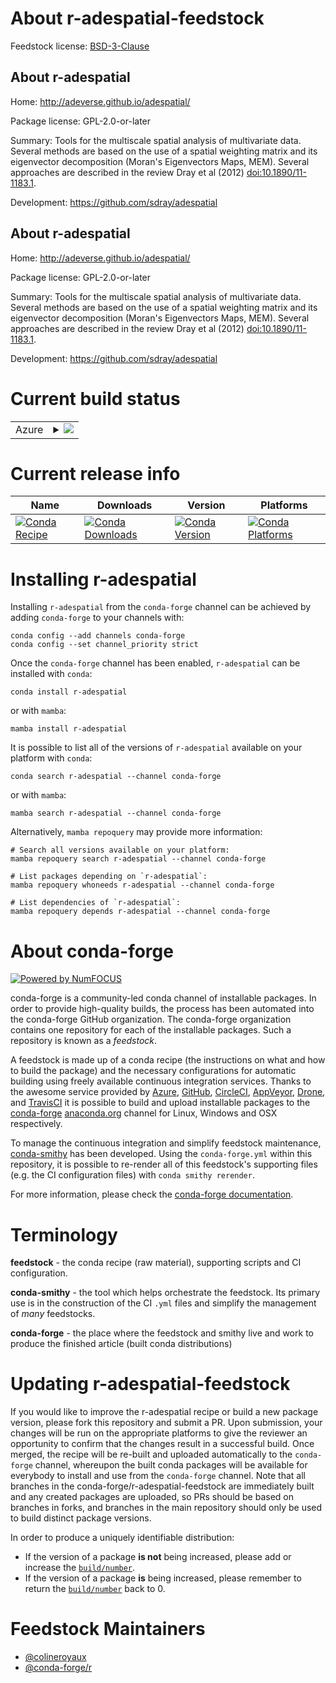About r-adespatial-feedstock
============================

Feedstock license: [BSD-3-Clause](https://github.com/conda-forge/r-adespatial-feedstock/blob/main/LICENSE.txt)


About r-adespatial
------------------

Home: http://adeverse.github.io/adespatial/

Package license: GPL-2.0-or-later

Summary: Tools for the multiscale spatial analysis of multivariate data. Several methods are based on the use of a spatial weighting matrix and its eigenvector decomposition (Moran's Eigenvectors Maps, MEM). Several approaches are described in the review Dray et al (2012) <doi:10.1890/11-1183.1>.

Development: https://github.com/sdray/adespatial

About r-adespatial
------------------

Home: http://adeverse.github.io/adespatial/

Package license: GPL-2.0-or-later

Summary: Tools for the multiscale spatial analysis of multivariate data. Several methods are based on the use of a spatial weighting matrix and its eigenvector decomposition (Moran's Eigenvectors Maps, MEM). Several approaches are described in the review Dray et al (2012) <doi:10.1890/11-1183.1>.

Development: https://github.com/sdray/adespatial

Current build status
====================


<table>
    
  <tr>
    <td>Azure</td>
    <td>
      <details>
        <summary>
          <a href="https://dev.azure.com/conda-forge/feedstock-builds/_build/latest?definitionId=13341&branchName=main">
            <img src="https://dev.azure.com/conda-forge/feedstock-builds/_apis/build/status/r-adespatial-feedstock?branchName=main">
          </a>
        </summary>
        <table>
          <thead><tr><th>Variant</th><th>Status</th></tr></thead>
          <tbody><tr>
              <td>linux_64_r_base4.4</td>
              <td>
                <a href="https://dev.azure.com/conda-forge/feedstock-builds/_build/latest?definitionId=13341&branchName=main">
                  <img src="https://dev.azure.com/conda-forge/feedstock-builds/_apis/build/status/r-adespatial-feedstock?branchName=main&jobName=linux&configuration=linux%20linux_64_r_base4.4" alt="variant">
                </a>
              </td>
            </tr><tr>
              <td>linux_64_r_base4.5</td>
              <td>
                <a href="https://dev.azure.com/conda-forge/feedstock-builds/_build/latest?definitionId=13341&branchName=main">
                  <img src="https://dev.azure.com/conda-forge/feedstock-builds/_apis/build/status/r-adespatial-feedstock?branchName=main&jobName=linux&configuration=linux%20linux_64_r_base4.5" alt="variant">
                </a>
              </td>
            </tr><tr>
              <td>osx_64_r_base4.4</td>
              <td>
                <a href="https://dev.azure.com/conda-forge/feedstock-builds/_build/latest?definitionId=13341&branchName=main">
                  <img src="https://dev.azure.com/conda-forge/feedstock-builds/_apis/build/status/r-adespatial-feedstock?branchName=main&jobName=osx&configuration=osx%20osx_64_r_base4.4" alt="variant">
                </a>
              </td>
            </tr><tr>
              <td>osx_64_r_base4.5</td>
              <td>
                <a href="https://dev.azure.com/conda-forge/feedstock-builds/_build/latest?definitionId=13341&branchName=main">
                  <img src="https://dev.azure.com/conda-forge/feedstock-builds/_apis/build/status/r-adespatial-feedstock?branchName=main&jobName=osx&configuration=osx%20osx_64_r_base4.5" alt="variant">
                </a>
              </td>
            </tr><tr>
              <td>win_64_r_base4.4</td>
              <td>
                <a href="https://dev.azure.com/conda-forge/feedstock-builds/_build/latest?definitionId=13341&branchName=main">
                  <img src="https://dev.azure.com/conda-forge/feedstock-builds/_apis/build/status/r-adespatial-feedstock?branchName=main&jobName=win&configuration=win%20win_64_r_base4.4" alt="variant">
                </a>
              </td>
            </tr><tr>
              <td>win_64_r_base4.5</td>
              <td>
                <a href="https://dev.azure.com/conda-forge/feedstock-builds/_build/latest?definitionId=13341&branchName=main">
                  <img src="https://dev.azure.com/conda-forge/feedstock-builds/_apis/build/status/r-adespatial-feedstock?branchName=main&jobName=win&configuration=win%20win_64_r_base4.5" alt="variant">
                </a>
              </td>
            </tr>
          </tbody>
        </table>
      </details>
    </td>
  </tr>
</table>

Current release info
====================

| Name | Downloads | Version | Platforms |
| --- | --- | --- | --- |
| [![Conda Recipe](https://img.shields.io/badge/recipe-r--adespatial-green.svg)](https://anaconda.org/conda-forge/r-adespatial) | [![Conda Downloads](https://img.shields.io/conda/dn/conda-forge/r-adespatial.svg)](https://anaconda.org/conda-forge/r-adespatial) | [![Conda Version](https://img.shields.io/conda/vn/conda-forge/r-adespatial.svg)](https://anaconda.org/conda-forge/r-adespatial) | [![Conda Platforms](https://img.shields.io/conda/pn/conda-forge/r-adespatial.svg)](https://anaconda.org/conda-forge/r-adespatial) |

Installing r-adespatial
=======================

Installing `r-adespatial` from the `conda-forge` channel can be achieved by adding `conda-forge` to your channels with:

```
conda config --add channels conda-forge
conda config --set channel_priority strict
```

Once the `conda-forge` channel has been enabled, `r-adespatial` can be installed with `conda`:

```
conda install r-adespatial
```

or with `mamba`:

```
mamba install r-adespatial
```

It is possible to list all of the versions of `r-adespatial` available on your platform with `conda`:

```
conda search r-adespatial --channel conda-forge
```

or with `mamba`:

```
mamba search r-adespatial --channel conda-forge
```

Alternatively, `mamba repoquery` may provide more information:

```
# Search all versions available on your platform:
mamba repoquery search r-adespatial --channel conda-forge

# List packages depending on `r-adespatial`:
mamba repoquery whoneeds r-adespatial --channel conda-forge

# List dependencies of `r-adespatial`:
mamba repoquery depends r-adespatial --channel conda-forge
```


About conda-forge
=================

[![Powered by
NumFOCUS](https://img.shields.io/badge/powered%20by-NumFOCUS-orange.svg?style=flat&colorA=E1523D&colorB=007D8A)](https://numfocus.org)

conda-forge is a community-led conda channel of installable packages.
In order to provide high-quality builds, the process has been automated into the
conda-forge GitHub organization. The conda-forge organization contains one repository
for each of the installable packages. Such a repository is known as a *feedstock*.

A feedstock is made up of a conda recipe (the instructions on what and how to build
the package) and the necessary configurations for automatic building using freely
available continuous integration services. Thanks to the awesome service provided by
[Azure](https://azure.microsoft.com/en-us/services/devops/), [GitHub](https://github.com/),
[CircleCI](https://circleci.com/), [AppVeyor](https://www.appveyor.com/),
[Drone](https://cloud.drone.io/welcome), and [TravisCI](https://travis-ci.com/)
it is possible to build and upload installable packages to the
[conda-forge](https://anaconda.org/conda-forge) [anaconda.org](https://anaconda.org/)
channel for Linux, Windows and OSX respectively.

To manage the continuous integration and simplify feedstock maintenance,
[conda-smithy](https://github.com/conda-forge/conda-smithy) has been developed.
Using the ``conda-forge.yml`` within this repository, it is possible to re-render all of
this feedstock's supporting files (e.g. the CI configuration files) with ``conda smithy rerender``.

For more information, please check the [conda-forge documentation](https://conda-forge.org/docs/).

Terminology
===========

**feedstock** - the conda recipe (raw material), supporting scripts and CI configuration.

**conda-smithy** - the tool which helps orchestrate the feedstock.
                   Its primary use is in the construction of the CI ``.yml`` files
                   and simplify the management of *many* feedstocks.

**conda-forge** - the place where the feedstock and smithy live and work to
                  produce the finished article (built conda distributions)


Updating r-adespatial-feedstock
===============================

If you would like to improve the r-adespatial recipe or build a new
package version, please fork this repository and submit a PR. Upon submission,
your changes will be run on the appropriate platforms to give the reviewer an
opportunity to confirm that the changes result in a successful build. Once
merged, the recipe will be re-built and uploaded automatically to the
`conda-forge` channel, whereupon the built conda packages will be available for
everybody to install and use from the `conda-forge` channel.
Note that all branches in the conda-forge/r-adespatial-feedstock are
immediately built and any created packages are uploaded, so PRs should be based
on branches in forks, and branches in the main repository should only be used to
build distinct package versions.

In order to produce a uniquely identifiable distribution:
 * If the version of a package **is not** being increased, please add or increase
   the [``build/number``](https://docs.conda.io/projects/conda-build/en/latest/resources/define-metadata.html#build-number-and-string).
 * If the version of a package **is** being increased, please remember to return
   the [``build/number``](https://docs.conda.io/projects/conda-build/en/latest/resources/define-metadata.html#build-number-and-string)
   back to 0.

Feedstock Maintainers
=====================

* [@colineroyaux](https://github.com/colineroyaux/)
* [@conda-forge/r](https://github.com/orgs/conda-forge/teams/r/)

